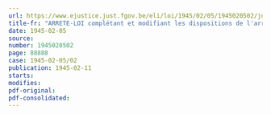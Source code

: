 ```yaml
---
url: https://www.ejustice.just.fgov.be/eli/loi/1945/02/05/1945020502/justel
title-fr: "ARRETE-LOI complétant et modifiant les dispositions de l'arrêté-loi du 6 octobre 1944, relatif aux billets de la Banque Nationale de Belgique et aux dépôts d'argent en monnaie nationale et de l'arrêté-loi du 28 octobre 1944 relatif à l'échange et au dépôt des billets de banque allemands et belges dans les territoires qui ont été placés sous régime administratif allemand"
date: 1945-02-05
source:
number: 1945020502
page: 88888
case: 1945-02-05/02
publication: 1945-02-11
starts:
modifies:
pdf-original:
pdf-consolidated:
---
```


